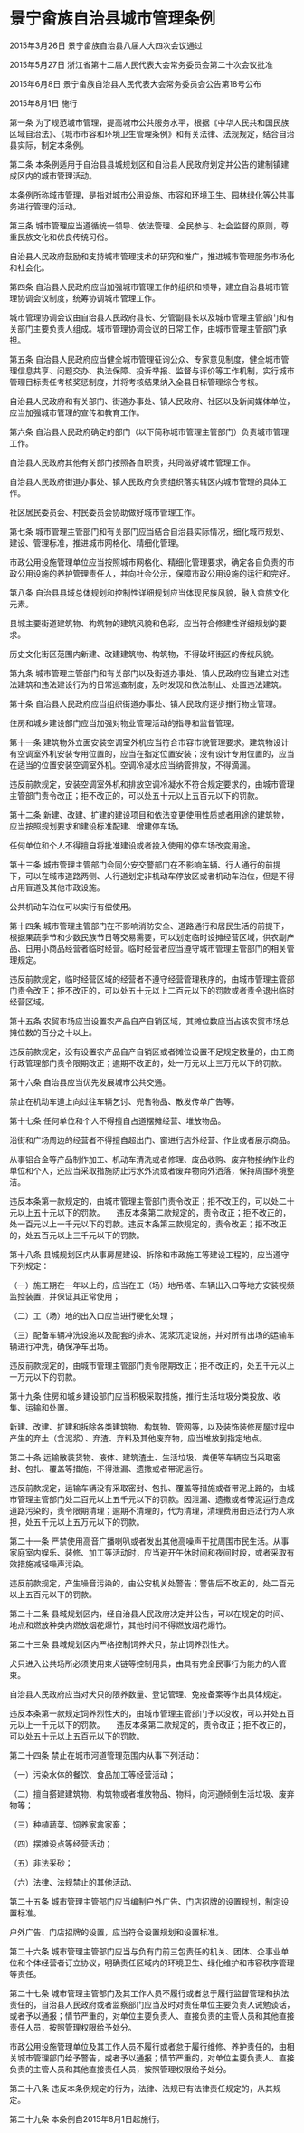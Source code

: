 # 景宁畲族自治县城市管理条例

2015年3月26日 景宁畲族自治县八届人大四次会议通过

2015年5月27日 浙江省第十二届人民代表大会常务委员会第二十次会议批准

2015年6月8日 景宁畲族自治县人民代表大会常务委员会公告第18号公布

2015年8月1日 施行



第一条 为了规范城市管理，提高城市公共服务水平，根据《中华人民共和国民族区域自治法》、《城市市容和环境卫生管理条例》和有关法律、法规规定，结合自治县实际，制定本条例。

第二条 本条例适用于自治县县城规划区和自治县人民政府划定并公告的建制镇建成区内的城市管理活动。

本条例所称城市管理，是指对城市公用设施、市容和环境卫生、园林绿化等公共事务进行管理的活动。

第三条 城市管理应当遵循统一领导、依法管理、全民参与、社会监督的原则，尊重民族文化和优良传统习俗。

自治县人民政府鼓励和支持城市管理技术的研究和推广，推进城市管理服务市场化和社会化。

第四条 自治县人民政府应当加强城市管理工作的组织和领导，建立自治县城市管理协调会议制度，统筹协调城市管理工作。

城市管理协调会议由自治县人民政府县长、分管副县长以及城市管理主管部门和有关部门主要负责人组成。城市管理协调会议的日常工作，由城市管理主管部门承担。

第五条 自治县人民政府应当健全城市管理征询公众、专家意见制度，健全城市管理信息共享、问题交办、执法保障、投诉举报、监督与评价等工作机制，实行城市管理目标责任考核奖惩制度，并将考核结果纳入全县目标管理综合考核。

自治县人民政府和有关部门、街道办事处、镇人民政府、社区以及新闻媒体单位，应当加强城市管理的宣传和教育工作。

第六条 自治县人民政府确定的部门（以下简称城市管理主管部门）负责城市管理工作。

自治县人民政府其他有关部门按照各自职责，共同做好城市管理工作。

自治县人民政府街道办事处、镇人民政府负责组织落实辖区内城市管理的具体工作。

社区居民委员会、村民委员会协助做好城市管理工作。

第七条 城市管理主管部门和有关部门应当结合自治县实际情况，细化城市规划、建设、管理标准，推进城市网格化、精细化管理。

市政公用设施管理单位应当按照城市网格化、精细化管理要求，确定各自负责的市政公用设施的养护管理责任人，并向社会公示，保障市政公用设施的运行和完好。

第八条 自治县县域总体规划和控制性详细规划应当体现民族风貌，融入畲族文化元素。

县城主要街道建筑物、构筑物的建筑风貌和色彩，应当符合修建性详细规划的要求。

历史文化街区范围内新建、改建建筑物、构筑物，不得破坏街区的传统风貌。

第九条 城市管理主管部门和有关部门以及街道办事处、镇人民政府应当建立对违法建筑和违法建设行为的日常巡查制度，及时发现和依法制止、处置违法建筑。

第十条 自治县人民政府应当组织街道办事处、镇人民政府逐步推行物业管理。

住房和城乡建设部门应当加强对物业管理活动的指导和监督管理。

第十一条 建筑物外立面安装空调室外机应当符合市容市貌管理要求。建筑物设计有空调室外机安装专用位置的，应当在指定位置安装；没有设计专用位置的，应当在适当的位置安装空调室外机。空调冷凝水应当纳管排放，不得滴漏。

违反前款规定，安装空调室外机和排放空调冷凝水不符合规定要求的，由城市管理主管部门责令改正；拒不改正的，可以处五十元以上五百元以下的罚款。

第十二条 新建、改建、扩建的建设项目和依法变更使用性质或者用途的建筑物，应当按照规划要求和建设标准配建、增建停车场。

任何单位和个人不得擅自将批准建设或者投入使用的停车场改变用途。

第十三条 城市管理主管部门会同公安交警部门在不影响车辆、行人通行的前提下，可以在城市道路两侧、人行道划定非机动车停放区或者机动车泊位，但是不得占用盲道及其他市政设施。

公共机动车泊位可以实行有偿使用。

第十四条 城市管理主管部门在不影响消防安全、道路通行和居民生活的前提下，根据果蔬季节和少数民族节日等交易需要，可以划定临时设摊经营区域，供农副产品、日用小商品经营者临时经营。临时经营者应当遵守城市管理主管部门的相关管理规定。

违反前款规定，临时经营区域的经营者不遵守经营管理秩序的，由城市管理主管部门责令改正；拒不改正的，可以处五十元以上二百元以下的罚款或者责令退出临时经营区域。

第十五条 农贸市场应当设置农产品自产自销区域，其摊位数应当占该农贸市场总摊位数的百分之十以上。

违反前款规定，没有设置农产品自产自销区或者摊位设置不足规定数量的，由工商行政管理部门责令限期改正；逾期不改正的，处一万元以上三万元以下的罚款。

第十六条 自治县应当优先发展城市公共交通。

禁止在机动车道上向过往车辆乞讨、兜售物品、散发传单广告等。

第十七条 任何单位和个人不得擅自占道摆摊经营、堆放物品。

沿街和广场周边的经营者不得擅自超出门、窗进行店外经营、作业或者展示商品。

从事铝合金等产品制作加工、机动车清洗或者修理、废品收购、废弃物接纳作业的单位和个人，还应当采取措施防止污水外流或者废弃物向外洒落，保持周围环境整洁。

违反本条第一款规定的，由城市管理主管部门责令改正；拒不改正的，可以处二十元以上五十元以下的罚款。　　违反本条第二款规定的，责令改正；拒不改正的，处一百元以上一千元以下的罚款。违反本条第三款规定的，责令改正；拒不改正的，处五百元以上三千元以下的罚款。

第十八条 县城规划区内从事房屋建设、拆除和市政施工等建设工程的，应当遵守下列规定：

（一）施工期在一年以上的，应当在工（场）地吊塔、车辆出入口等地方安装视频监控装置，并保证其正常使用；

（二）工（场）地的出入口应当进行硬化处理；

（三）配备车辆冲洗设施以及配套的排水、泥浆沉淀设施，并对所有出场的运输车辆进行冲洗，确保净车出场。

违反前款规定的，由城市管理主管部门责令限期改正；拒不改正的，处五千元以上一万元以下的罚款。

第十九条 住房和城乡建设部门应当积极采取措施，推行生活垃圾分类投放、收集、运输和处置。

新建、改建、扩建和拆除各类建筑物、构筑物、管网等，以及装饰装修房屋过程中产生的弃土（含泥浆）、弃渣、弃料及其他废弃物，应当堆放到指定地点。

第二十条 运输散装货物、液体、建筑渣土、生活垃圾、粪便等车辆应当采取密封、包扎、覆盖等措施，不得泄漏、遗撒或者带泥运行。

违反前款规定，运输车辆没有采取密封、包扎、覆盖等措施或者带泥上路的，由城市管理主管部门处二百元以上五千元以下的罚款。因泄漏、遗撒或者带泥运行造成道路污染的，责令限期清理；逾期不清理的，代为清理，清理费用由违法行为人承担，处五千元以上五万元以下的罚款。

第二十一条 严禁使用高音广播喇叭或者发出其他高噪声干扰周围市民生活。从事家庭室内娱乐、装修、加工等活动时，应当避开午休时间和夜间时段，或者采取有效措施减轻噪声污染。

违反前款规定，产生噪音污染的，由公安机关处警告；警告后不改正的，处二百元以上五百元以下的罚款。

第二十二条 县城规划区内，经自治县人民政府决定并公告，可以在规定的时间、地点和燃放种类内燃放烟花爆竹，其他时间不得燃放烟花爆竹。

第二十三条 县城规划区内严格控制饲养犬只，禁止饲养烈性犬。

犬只进入公共场所必须使用束犬链等控制用具，由具有完全民事行为能力的人管束。

自治县人民政府应当对犬只的限养数量、登记管理、免疫备案等作出具体规定。

违反本条第一款规定饲养烈性犬的，由城市管理主管部门予以没收，可以并处五百元以上一千元以下的罚款。　　违反本条第二款规定的，责令改正；拒不改正的，可以处五十元以上五百元以下的罚款。

第二十四条 禁止在城市河道管理范围内从事下列活动：

（一）污染水体的餐饮、食品加工等经营活动；

（二）擅自搭建建筑物、构筑物或者堆放物品、物料，向河道倾倒生活垃圾、废弃物等；

（三）种植蔬菜、饲养家禽家畜；

（四）摆摊设点等经营活动；

（五）非法采砂；

（六）法律、法规禁止的其他活动。

第二十五条 城市管理主管部门应当编制户外广告、门店招牌的设置规划，制定设置标准。

户外广告、门店招牌的设置，应当符合设置规划和设置标准。

第二十六条 城市管理主管部门应当与负有门前三包责任的机关、团体、企事业单位和个体经营者订立协议，明确责任区域内的环境卫生、绿化维护和市容秩序管理等责任。

第二十七条 城市管理主管部门及其工作人员不履行或者怠于履行监督管理和执法责任的，自治县人民政府或者监察部门应当及时对责任单位主要负责人诫勉谈话，或者予以通报；情节严重的，对单位主要负责人、直接负责的主管人员和其他直接责任人员，按照管理权限给予处分。

市政公用设施管理单位及其工作人员不履行或者怠于履行维修、养护责任的，由相关城市管理部门给予警告，或者予以通报；情节严重的，对单位主要负责人、直接负责的主管人员和其他直接责任人员，按照管理权限给予处分。

第二十八条 违反本条例规定的行为，法律、法规已有法律责任规定的，从其规定。

第二十九条 本条例自2015年8月1日起施行。